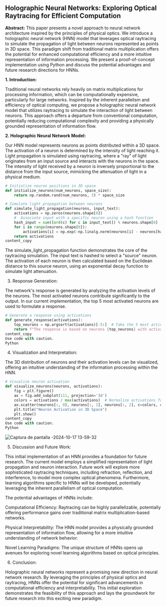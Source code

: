 ## Holographic Neural Networks: Exploring Optical Raytracing for Efficient Computation

**Abstract:** This paper presents a novel approach to neural network architecture inspired by the principles of physical optics. We introduce a holographic neural network (HNN) model that leverages optical raytracing to simulate the propagation of light between neurons represented as points in 3D space. This paradigm shift from traditional matrix multiplication offers the potential for enhanced computational efficiency and a more intuitive representation of information processing.  We present a proof-of-concept implementation using Python and discuss the potential advantages and future research directions for HNNs.

**1. Introduction:**

Traditional neural networks rely heavily on matrix multiplications for processing information, which can be computationally expensive, particularly for large networks.  Inspired by the inherent parallelism and efficiency of optical computing, we propose a holographic neural network model that utilizes raytracing to simulate the interaction of light between neurons. This approach offers a departure from conventional computation, potentially reducing computational complexity and providing a physically grounded representation of information flow.

**2. Holographic Neural Network Model:**

Our HNN model represents neurons as points distributed within a 3D space.  The activation of a neuron is determined by the intensity of light reaching it.  Light propagation is simulated using raytracing, where a "ray" of light originates from an input source and interacts with the neurons in the space.  The intensity of light received by a neuron is inversely proportional to the distance from the input source, mimicking the attenuation of light in a physical medium.

```python
# Initialize neuron positions in 3D space
def initialize_neurons(num_neurons, space_size):
    return np.random.rand(num_neurons, 3) * space_size

# Simulate light propagation between neurons
def simulate_light_propagation(neurons, input_text):
    activations = np.zeros(neurons.shape[0])
    #  Associate input with a specific neuron using a hash function
    hash_input = sum([ord(c) for c in input_text]) % neurons.shape[0]
    for i in range(neurons.shape[0]):
        activations[i] = np.exp(-np.linalg.norm(neurons[i] - neurons[hash_input]) / SPACE_SIZE)
    return activations
content_copy
```

The simulate_light_propagation function demonstrates the core of the raytracing simulation. The input text is hashed to select a "source" neuron. The activation of each neuron is then calculated based on the Euclidean distance to this source neuron, using an exponential decay function to simulate light attenuation.

3. Response Generation:

The network's response is generated by analyzing the activation levels of the neurons. The most activated neurons contribute significantly to the output. In our current implementation, the top 5 most activated neurons are used to formulate a response.

```python
# Generate a response using activations
def generate_response(activations):
    top_neurons = np.argsort(activations)[-5:]  # Take the 5 most active neurons
    return f"The response is based on neurons {top_neurons} with activations {activations[top_neurons]}"
content_copy
Use code with caution.
Python
```

4. Visualization and Interpretation:

The 3D distribution of neurons and their activation levels can be visualized, offering an intuitive understanding of the information processing within the HNN.

```python
# Visualize neuron activation
def visualize_neurons(neurons, activations):
    fig = plt.figure()
    ax = fig.add_subplot(111, projection='3d')
    colors = activations / max(activations)  # Normalize activations for color mapping
    ax.scatter(neurons[:, 0], neurons[:, 1], neurons[:, 2], c=colors, cmap='viridis', s=1)
    plt.title("Neuron Activation in 3D Space")
    plt.show()
content_copy
Use code with caution.
Python
```


![Captura de pantalla -2024-10-17 13-59-32](https://github.com/user-attachments/assets/6c14c352-c283-4abc-ab74-fe1ecb27f811)



5. Discussion and Future Work:

This initial implementation of an HNN provides a foundation for future research. The current model employs a simplified representation of light propagation and neuron interaction. Future work will explore more sophisticated raytracing techniques, including refraction, reflection, and interference, to model more complex optical phenomena. Furthermore, learning algorithms specific to HNNs will be developed, potentially leveraging the inherent parallelism of optical computation.

The potential advantages of HNNs include:

Computational Efficiency: Raytracing can be highly parallelizable, potentially offering performance gains over traditional matrix multiplication-based networks.

Physical Interpretability: The HNN model provides a physically grounded representation of information flow, allowing for a more intuitive understanding of network behavior.

Novel Learning Paradigms: The unique structure of HNNs opens up avenues for exploring novel learning algorithms based on optical principles.

6. Conclusion:

Holographic neural networks represent a promising new direction in neural network research. By leveraging the principles of physical optics and raytracing, HNNs offer the potential for significant advancements in computational efficiency and interpretability. This initial exploration demonstrates the feasibility of this approach and lays the groundwork for future research into this exciting new paradigm.

